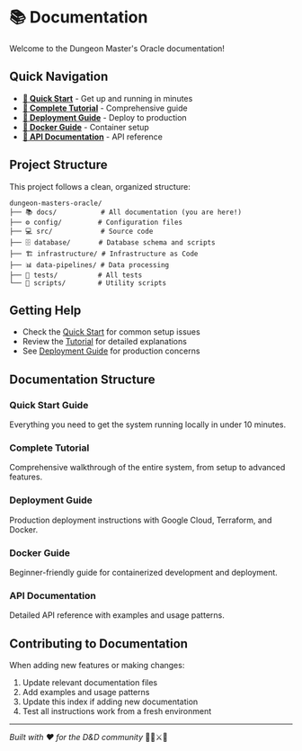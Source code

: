 # 📚 Documentation

Welcome to the Dungeon Master's Oracle documentation!

## Quick Navigation

- **[🚀 Quick Start](quickstart.md)** - Get up and running in minutes
- **[📖 Complete Tutorial](tutorial.md)** - Comprehensive guide
- **[🚢 Deployment Guide](deployment.md)** - Deploy to production
- **[🐳 Docker Guide](docker-guide.md)** - Container setup
- **[🔌 API Documentation](api/)** - API reference

## Project Structure

This project follows a clean, organized structure:

```
dungeon-masters-oracle/
├── 📚 docs/           # All documentation (you are here!)
├── ⚙️ config/         # Configuration files
├── 💻 src/            # Source code
├── 🗄️ database/       # Database schema and scripts
├── 🏗️ infrastructure/ # Infrastructure as Code
├── 📊 data-pipelines/ # Data processing
├── 🧪 tests/          # All tests
└── 🔧 scripts/        # Utility scripts
```

## Getting Help

- Check the [Quick Start](quickstart.md) for common setup issues
- Review the [Tutorial](tutorial.md) for detailed explanations
- See [Deployment Guide](deployment.md) for production concerns

## Documentation Structure

### Quick Start Guide
Everything you need to get the system running locally in under 10 minutes.

### Complete Tutorial
Comprehensive walkthrough of the entire system, from setup to advanced features.

### Deployment Guide
Production deployment instructions with Google Cloud, Terraform, and Docker.

### Docker Guide
Beginner-friendly guide for containerized development and deployment.

### API Documentation
Detailed API reference with examples and usage patterns.

## Contributing to Documentation

When adding new features or making changes:

1. Update relevant documentation files
2. Add examples and usage patterns
3. Update this index if adding new documentation
4. Test all instructions work from a fresh environment

---

*Built with ❤️ for the D&D community* 🧙‍♂️⚔️🐉 